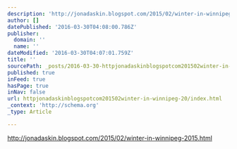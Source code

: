 ```yaml
---
description: 'http://jonadaskin.blogspot.com/2015/02/winter-in-winnipeg-2015.html'
author: []
datePublished: '2016-03-30T04:08:00.786Z'
publisher:
  domain: ''
  name: ''
dateModified: '2016-03-30T04:07:01.759Z'
title: ''
sourcePath: _posts/2016-03-30-httpjonadaskinblogspotcom201502winter-in-winnipeg-20.md
published: true
inFeed: true
hasPage: true
inNav: false
url: httpjonadaskinblogspotcom201502winter-in-winnipeg-20/index.html
_context: 'http://schema.org'
_type: Article

---
```

http://jonadaskin.blogspot.com/2015/02/winter-in-winnipeg-2015.html